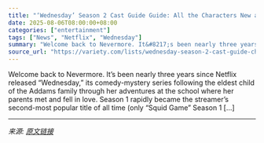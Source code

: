 ```yaml
---
title: "‘Wednesday’ Season 2 Cast Guide Guide: All the Characters New and Returning to Nevermore Academy"
date: 2025-08-06T08:00:00+08:00
categories: ["entertainment"]
tags: ["News", "Netflix", "Wednesday"]
summary: "Welcome back to Nevermore. It&#8217;s been nearly three years since Netflix released &#8220;Wednesday,&#8221; its comedy-mystery series following the eldest child of the Addams family through her adve"
source_url: "https://variety.com/lists/wednesday-season-2-cast-guide-characters-photos/"
---
```


Welcome back to Nevermore. It&#8217;s been nearly three years since Netflix released &#8220;Wednesday,&#8221; its comedy-mystery series following the eldest child of the Addams family through her adventures at the school where her parents met and fell in love. Season 1 rapidly became the streamer&#8217;s second-most popular title of all time (only &#8220;Squid Game&#8221; Season 1 [&#8230;]

---

*来源: [原文链接](https://variety.com/lists/wednesday-season-2-cast-guide-characters-photos/)*

